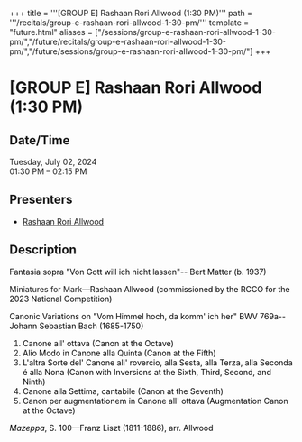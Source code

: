 +++
title = '''[GROUP E] Rashaan Rori Allwood (1:30 PM)'''
path = '''/recitals/group-e-rashaan-rori-allwood-1-30-pm/'''
template = "future.html"
aliases = ["/sessions/group-e-rashaan-rori-allwood-1-30-pm/","/future/recitals/group-e-rashaan-rori-allwood-1-30-pm/","/future/sessions/group-e-rashaan-rori-allwood-1-30-pm/"]
+++

<h1>[GROUP E] Rashaan Rori Allwood (1:30 PM)</h1>

<h2>Date/Time</h2>
<p>Tuesday, July 02, 2024<br>
01:30 PM – 02:15 PM</p>
<h2>Presenters</h2>
<ul>
<li><a href="/performers/rashaan-rori-allwood/">Rashaan Rori Allwood</a></li>
</ul>
<h2>Description</h2>

<div class="ag87-crtemvc-hsbk"><div class="css-vsf5of"><p class="carina-rte-public-DraftStyleDefault-block"><span style="color: black;">Fantasia sopra "Von Gott will ich nicht lassen"-- Bert Matter (b. 1937)</span></p><p style="text-align:left;" class="carina-rte-public-DraftStyleDefault-block">Miniatures for Mark<span style="color: black;">—Rashaan Allwood (commissioned by the RCCO for the 2023 National Competition)</span></p><p style="text-align:left;" class="carina-rte-public-DraftStyleDefault-block"><span style="color: black;">Canonic Variations on "Vom Himmel hoch, da komm' ich her" BWV 769a--Johann Sebastian Bach (1685-1750)</span></p><ol class="carina-rte-public-DraftStyleDefault-ol"><li style="text-align:left;"><span style="color: black;">Canone all' ottava (Canon at the Octave)</span></li><li style="text-align:left;"><span style="color: black;">Alio Modo in Canone alla Quinta (Canon at the Fifth)</span></li><li style="text-align:left;"><span style="color: black;">L'altra Sorte del' Canone all' rovercio, alla Sesta, alla Terza, alla Seconda é alla Nona (Canon with Inversions at the Sixth, Third, Second, and Ninth)</span></li><li style="text-align:left;"><span style="color: black;">Canone alla Settima, cantabile (Canon at the Seventh)</span></li><li style="text-align:left;"><span style="color: black;">Canon per augmentationem in Canone all' ottava (Augmentation Canon at the Octave)</span></li></ol><p style="text-align:left;" class="carina-rte-public-DraftStyleDefault-block"><span style="color: black;"><span style="font-style: italic;">Mazeppa</span>, S. 100—Franz Liszt (1811-1886),</span> <span style="color: black;">arr. Allwood</span></p></div></div>


